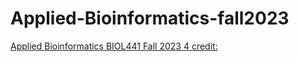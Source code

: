 # Applied-Bioinformatics-fall2023
 

[Applied Bioinformatics BIOL441 Fall 2023 4 credit:](https://pawar1550.wixsite.com/claflin-courses/copy-of-applied-bioinformatics-biol44)
